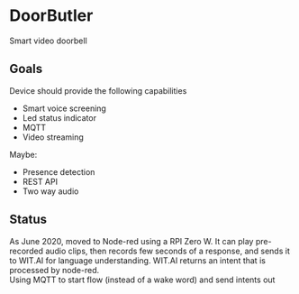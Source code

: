 # DoorButler
Smart video doorbell<br/>

## Goals
Device should provide the following capabilities
- Smart voice screening<br/>
- Led status indicator<br/>
- MQTT<br/>
- Video streaming<br/>

Maybe:
- Presence detection<br/>
- REST API<br/>
- Two way audio<br/>

## Status
As June 2020, moved to Node-red using a RPI Zero W. It can play pre-recorded audio clips, then records few seconds of a response, and sends it to WIT.AI for language understanding. WIT.AI returns an intent that is processed by node-red.</br>
Using MQTT to start flow (instead of a wake word) and send intents out
